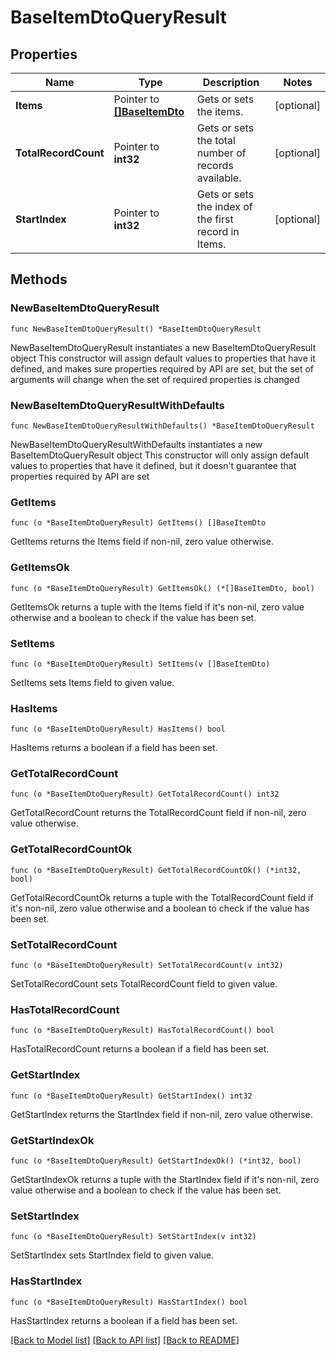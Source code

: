 # BaseItemDtoQueryResult

## Properties

Name | Type | Description | Notes
------------ | ------------- | ------------- | -------------
**Items** | Pointer to [**[]BaseItemDto**](BaseItemDto.md) | Gets or sets the items. | [optional] 
**TotalRecordCount** | Pointer to **int32** | Gets or sets the total number of records available. | [optional] 
**StartIndex** | Pointer to **int32** | Gets or sets the index of the first record in Items. | [optional] 

## Methods

### NewBaseItemDtoQueryResult

`func NewBaseItemDtoQueryResult() *BaseItemDtoQueryResult`

NewBaseItemDtoQueryResult instantiates a new BaseItemDtoQueryResult object
This constructor will assign default values to properties that have it defined,
and makes sure properties required by API are set, but the set of arguments
will change when the set of required properties is changed

### NewBaseItemDtoQueryResultWithDefaults

`func NewBaseItemDtoQueryResultWithDefaults() *BaseItemDtoQueryResult`

NewBaseItemDtoQueryResultWithDefaults instantiates a new BaseItemDtoQueryResult object
This constructor will only assign default values to properties that have it defined,
but it doesn't guarantee that properties required by API are set

### GetItems

`func (o *BaseItemDtoQueryResult) GetItems() []BaseItemDto`

GetItems returns the Items field if non-nil, zero value otherwise.

### GetItemsOk

`func (o *BaseItemDtoQueryResult) GetItemsOk() (*[]BaseItemDto, bool)`

GetItemsOk returns a tuple with the Items field if it's non-nil, zero value otherwise
and a boolean to check if the value has been set.

### SetItems

`func (o *BaseItemDtoQueryResult) SetItems(v []BaseItemDto)`

SetItems sets Items field to given value.

### HasItems

`func (o *BaseItemDtoQueryResult) HasItems() bool`

HasItems returns a boolean if a field has been set.

### GetTotalRecordCount

`func (o *BaseItemDtoQueryResult) GetTotalRecordCount() int32`

GetTotalRecordCount returns the TotalRecordCount field if non-nil, zero value otherwise.

### GetTotalRecordCountOk

`func (o *BaseItemDtoQueryResult) GetTotalRecordCountOk() (*int32, bool)`

GetTotalRecordCountOk returns a tuple with the TotalRecordCount field if it's non-nil, zero value otherwise
and a boolean to check if the value has been set.

### SetTotalRecordCount

`func (o *BaseItemDtoQueryResult) SetTotalRecordCount(v int32)`

SetTotalRecordCount sets TotalRecordCount field to given value.

### HasTotalRecordCount

`func (o *BaseItemDtoQueryResult) HasTotalRecordCount() bool`

HasTotalRecordCount returns a boolean if a field has been set.

### GetStartIndex

`func (o *BaseItemDtoQueryResult) GetStartIndex() int32`

GetStartIndex returns the StartIndex field if non-nil, zero value otherwise.

### GetStartIndexOk

`func (o *BaseItemDtoQueryResult) GetStartIndexOk() (*int32, bool)`

GetStartIndexOk returns a tuple with the StartIndex field if it's non-nil, zero value otherwise
and a boolean to check if the value has been set.

### SetStartIndex

`func (o *BaseItemDtoQueryResult) SetStartIndex(v int32)`

SetStartIndex sets StartIndex field to given value.

### HasStartIndex

`func (o *BaseItemDtoQueryResult) HasStartIndex() bool`

HasStartIndex returns a boolean if a field has been set.


[[Back to Model list]](../README.md#documentation-for-models) [[Back to API list]](../README.md#documentation-for-api-endpoints) [[Back to README]](../README.md)


